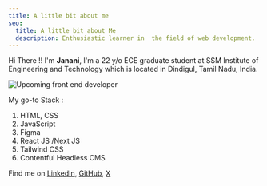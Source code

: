 ```yaml
---
title: A little bit about me
seo:
  title: A little bit about Me
  description: Enthusiastic learner in  the field of web development.
---
```

Hi There !!  I'm **Janani**,  I'm a 22 y/o  ECE graduate student at SSM Institute of Engineering and Technology which is located in Dindigul, Tamil Nadu, India. 

![Upcoming front end developer](/jananiabout.jpg)

My go-to Stack :

1. HTML, CSS
2. JavaScript
3. Figma
4. React JS /Next JS
5. Tailwind CSS
6. Contentful Headless CMS

Find me on [LinkedIn](https://www.linkedin.com/in/jananis-s/), [GitHub](https://github.com/Jananisankar21419), [X](https://twitter.com/janani_dev1)
